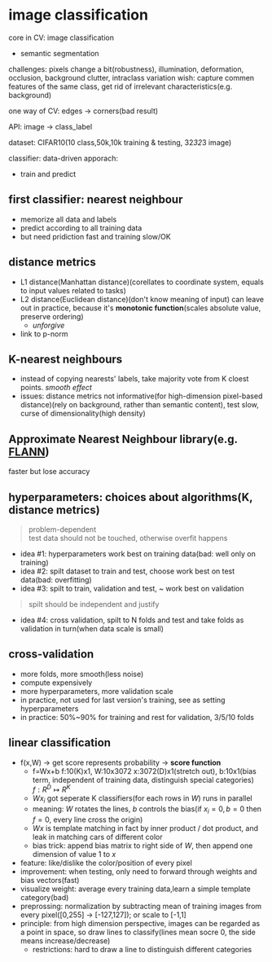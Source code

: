 # image classification
core in CV: image classification
- semantic segmentation

challenges: pixels change a bit(robustness), illumination, deformation, occlusion, background clutter, intraclass variation
wish: capture commen features of the same class, get rid of irrelevant characteristics(e.g. background)

one way of CV: edges -> corners(bad result)

API: image -> class_label

dataset: CIFAR10(10 class,50k,10k training & testing, 32*32*3 image)

classifier: data-driven apporach:
- train and predict

## first classifier: nearest neighbour
- memorize all data and labels
- predict according to all training data
- but need pridiction fast and training slow/OK

## distance metrics
- L1 distance(Manhattan distance)(corellates to coordinate system, equals to input values related to tasks)
- L2 distance(Euclidean distance)(don't know meaning of input)
    can leave out in practice, because it's **monotonic function**(scales absolute value, preserve ordering)
    - *unforgive*
- link to p-norm

## K-nearest neighbours
- instead of copying nearests' labels, take majority vote from K cloest points. *smooth effect*
- issues: distance metrics not informative(for high-dimension pixel-based distance)(rely on background, rather than semantic content), test slow, curse of dimensionality(high density)

## Approximate Nearest Neighbour library(e.g. [FLANN](https://github.com/flann-lib/flann))
faster but lose accuracy

## hyperparameters: choices about algorithms(K, distance metrics)
> problem-dependent  
> test data should not be touched, otherwise overfit happens
- idea #1: hyperparameters work best on training data(bad: well only on training)
- idea #2: spilt dataset to train and test, choose work best on test data(bad: overfitting)
- idea #3: spilt to train, validation and test, ~ work best on validation
> spilt should be independent and justify
- idea #4: cross validation, spilt to N folds and test and take folds as validation in turn(when data scale is small)

## cross-validation
- more folds, more smooth(less noise)
- compute expensively
- more hyperparameters, more validation scale
- in practice, not used for last version's training, see as setting hyperparameters
- in practice: 50%~90% for training and rest for validation, 3/5/10 folds

## linear classification
- f(x,W) -> get score represents probability -> **score function**
    - f=Wx+b f:10(K)x1, W:10x3072 x:3072(D)x1(stretch out), b:10x1(bias term, independent of training data, distinguish special categories) $f:R^D\mapsto R^K$
    - $Wx_i$ got seperate K classifiers(for each rows in $W$) runs in parallel
    - meaning: $W$ rotates the lines, $b$ controls the bias(if $x_i=0, b=0$ then $f=0$, every line cross the origin)
    - $Wx$ is template matching in fact by inner product / dot product, and leak in matching cars of different color
    - bias trick: append bias matrix to right side of $W$, then append one dimension of value 1 to $x$
- feature: like/dislike the color/position of every pixel
- improvement: when testing, only need to forward through weights and bias vectors(fast)
- visualize weight: average every training data,learn a simple template category(bad)
- preprossing: normalization by subtracting mean of training images from every pixel(\[0,255\] -> \[-127,127\]); or scale to \[-1,1\]
- principle: from high dimension perspective, images can be regarded as a point in space, so draw lines to classify(lines mean socre 0, the side means increase/decrease)
    - restrictions: hard to draw a line to distinguish different categories